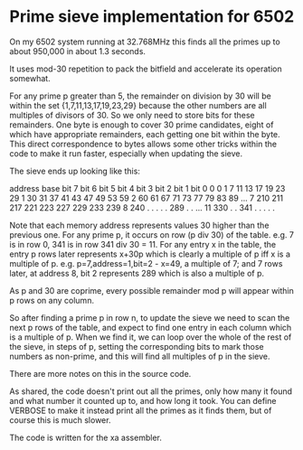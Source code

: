 # Prime sieve implementation for 6502

On my 6502 system running at 32.768MHz this finds all the primes up to about 950,000 in about 1.3 seconds.

It uses mod-30 repetition to pack the bitfield and accelerate its operation somewhat.

For any prime p greater than 5, the remainder on division by 30 will be within the set {1,7,11,13,17,19,23,29} 
because the other numbers are all multiples of divisors of 30.  So we only need to store bits for these 
remainders.  One byte is enough to cover 30 prime candidates, eight of which have appropriate remainders, 
each getting one bit within the byte.  This direct correspondence to bytes allows some other tricks within
the code to make it run faster, especially when updating the sieve.

The sieve ends up looking like this:


  address    base      bit 7  bit 6  bit 5  bit 4  bit 3  bit 2  bit 1  bit 0
     0         0         1      7     11     13     17     19     23     29
     1        30        31     37     41     43     47     49     53     59
     2        60        61     67     71     73     77     79     83     89
    ...
     7       210       211    217    221    223    227    229    233    239
     8       240        .      .      .      .      .     289     .      .
    ...
    11       330        .      .     341     .      .      .      .      .


Note that each memory address represents values 30 higher than the previous
one.  For any prime p, it occurs on row (p div 30) of the table.  e.g. 7 is in
row 0, 341 is in row 341 div 30 = 11.  For any entry x in the table, the entry
p rows later represents x+30p which is clearly a multiple of p iff x is a
multiple of p.  e.g. p=7,address=1,bit=2 - x=49, a multiple of 7; and 7 rows
later, at address 8, bit 2 represents 289 which is also a multiple of p.

As p and 30 are coprime, every possible remainder mod p will appear within p rows on any column.

So after finding a prime p in row n, to update the sieve we need to scan the next p rows of the table,
and expect to find one entry in each column which is a multiple of p.  When we find it, we can loop 
over the whole of the rest of the sieve, in steps of p, setting the corresponding bits to mark those
numbers as non-prime, and this will find all multiples of p in the sieve.

There are more notes on this in the source code.

As shared, the code doesn't print out all the primes, only how many it found and what number it counted up to, and 
how long it took.  You can define VERBOSE to make it instead print all the primes as it finds them, but of course 
this is much slower.

The code is written for the xa assembler.

